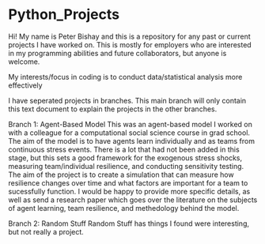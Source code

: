 # Python_Projects
Hi!
My name is Peter Bishay and this is a repository for any past or current projects I have worked on. This is mostly for employers who are interested in my programming abilities and future collaborators, but anyone is welcome. 

My interests/focus in coding is to conduct data/statistical analysis more effectively

I have seperated projects in branches. This main branch will only contain this text document to explain the projects in the other branches.

Branch 1: Agent-Based Model
This was an agent-based model I worked on with a colleague for a computational social science course in grad school. The aim of the model is to have agents learn individually and as teams from continuous stress events. There is a lot that had not been added in this stage, but this sets a good framework for the exogenous stress shocks, measuring team/individual resilience, and conducting sensitivity testing. The aim of the project is to create a simulation that can measure how resilience changes over time and what factors are important for a team to sucessfully function. I would be happy to provide more specific details, as well as send a research paper which goes over the literature on the subjects of agent learning, team resilience, and methedology behind the model.

Branch 2: Random Stuff
Random Stuff has things I found were interesting, but not really a project. 
